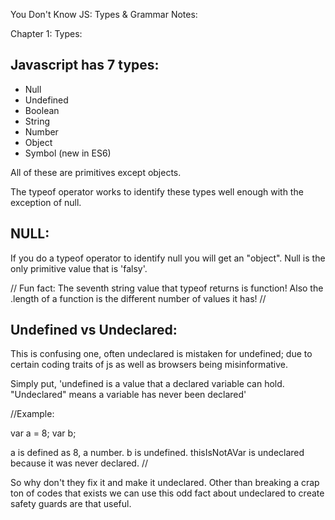 You Don't Know JS: Types & Grammar Notes:

Chapter 1: Types:


Javascript has 7 types:
-------------------------------------------------------------------------------

* Null
* Undefined
* Boolean
* String
* Number
* Object
* Symbol (new in ES6)

All of these are primitives except objects.

The typeof operator works to identify these types well enough with the
exception of null.  


NULL:
-------------------------------------------------------------------------------

If you do a typeof operator to identify null you will get an "object".
Null is the only primitive value that is 'falsy'.

// Fun fact:
The seventh string value that typeof returns is function! Also the .length of
a function is the different number of values it has!
//


Undefined vs Undeclared:
-------------------------------------------------------------------------------

This is confusing one, often undeclared is mistaken for undefined; due to
certain coding traits of js as well as browsers being misinformative.

Simply put, 'undefined is a value that a declared variable can hold.
"Undeclared" means a variable has never been declared'

//Example:

var a = 8;
var b;

a is defined as 8, a number.
b is undefined.
thisIsNotAVar is undeclared because it was never declared.
//

So why don't they fix it and make it undeclared. Other than breaking a crap ton
of codes that exists we can use this odd fact about undeclared to create safety
guards are that useful.
